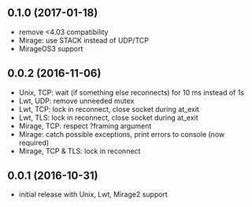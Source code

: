 ## 0.1.0 (2017-01-18)

- remove <4.03 compatibility
- Mirage: use STACK instead of UDP/TCP
- MirageOS3 support

## 0.0.2 (2016-11-06)

- Unix, TCP: wait (if something else reconnects) for 10 ms instead of 1s
- Lwt, UDP: remove unneeded mutex
- Lwt, TCP: lock in reconnect, close socket during at_exit
- Lwt, TLS: lock in reconnect, close socket during at_exit
- Mirage, TCP: respect ?framing argument
- Mirage: catch possible exceptions, print errors to console (now required)
- Mirage, TCP & TLS: lock in reconnect

## 0.0.1 (2016-10-31)

- initial release with Unix, Lwt, Mirage2 support